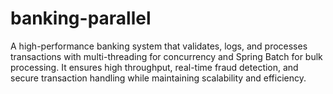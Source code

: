 # banking-parallel
A high-performance banking system that validates, logs, and processes transactions with multi-threading for concurrency and Spring Batch for bulk processing. It ensures high throughput, real-time fraud detection, and secure transaction handling while maintaining scalability and efficiency.
